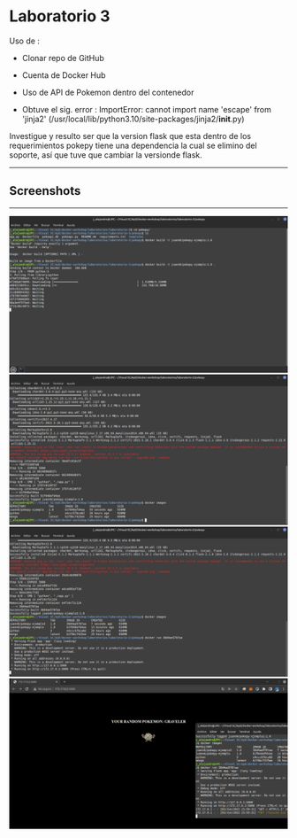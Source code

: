 # Laboratorio 3
Uso de :
    
  - Clonar repo de GitHub
  - Cuenta de Docker Hub
  - Uso de API de Pokemon dentro del contenedor
  
- Obtuve el sig. error : ImportError: cannot import name 'escape' from 'jinja2' (/usr/local/lib/python3.10/site-packages/jinja2/__init__.py)

Investigue y resulto ser que la version flask que esta dentro de los requerimientos 
pokepy tiene una dependencia la cual se elimino del soporte, así que tuve que cambiar 
la versionde flask.
___
## Screenshots
___
![](Lab3_1.png)
![](Lab3_2.png)
![](Lab3_3.png)
![](Lab3_4.png)